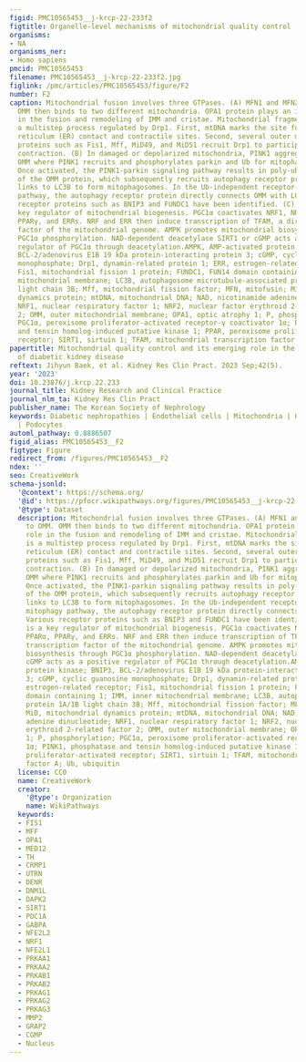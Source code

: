 ```yaml
---
figid: PMC10565453__j-krcp-22-233f2
figtitle: Organelle-level mechanisms of mitochondrial quality control
organisms:
- NA
organisms_ner:
- Homo sapiens
pmcid: PMC10565453
filename: PMC10565453__j-krcp-22-233f2.jpg
figlink: /pmc/articles/PMC10565453/figure/F2
number: F2
caption: Mitochondrial fusion involves three GTPases. (A) MFN1 and MFN2 bind to OMM.
  OMM then binds to two different mitochondria. OPA1 protein plays an important role
  in the fusion and remodeling of IMM and cristae. Mitochondrial fragmentation is
  a multistep process regulated by Drp1. First, mtDNA marks the site for endoplasmic
  reticulum (ER) contact and contractile sites. Second, several outer membrane-anchoring
  proteins such as Fis1, Mff, MiD49, and MiD51 recruit Drp1 to participate in ER-mediated
  contraction. (B) In damaged or depolarized mitochondria, PINK1 aggregates on the
  OMM where PINK1 recruits and phosphorylates parkin and Ub for mitophagy initiation.
  Once activated, the PINK1-parkin signaling pathway results in poly-ubiquitination
  of the OMM protein, which subsequently recruits autophagy receptor proteins and
  links to LC3B to form mitophagosomes. In the Ub-independent receptor-mediated mitophagy
  pathway, the autophagy receptor protein directly connects OMM with LC3B. Various
  receptor proteins such as BNIP3 and FUNDC1 have been identified. (C) PGC1α is a
  key regulator of mitochondrial biogenesis. PGC1α coactivates NRF1, NRF2, PPARα,
  PPARγ, and ERRs. NRF and ERR then induce transcription of TFAM, a direct transcription
  factor of the mitochondrial genome. AMPK promotes mitochondrial biosynthesis through
  PGC1α phosphorylation. NAD-dependent deacetylase SIRT1 or cGMP acts as a positive
  regulator of PGC1α through deacetylation.AMPK, AMP-activated protein kinase; BNIP3,
  BCL-2/adenovirus E1B 19 kDa protein-interacting protein 3; cGMP, cyclic guanosine
  monophosphate; Drp1, dynamin-related protein 1; ERR, estrogen-related receptor;
  Fis1, mitochondrial fission 1 protein; FUNDC1, FUN14 domain containing 1; IMM, inner
  mitochondrial membrane; LC3B, autophagosome microtubule-associated protein 1A/1B
  light chain 3B; Mff, mitochondrial fission factor; MFN, mitofusin; MiD, mitochondrial
  dynamics protein; mtDNA, mitochondrial DNA; NAD, nicotinamide adenine dinucleotide;
  NRF1, nuclear respiratory factor 1; NRF2, nuclear factor erythroid 2-related factor
  2; OMM, outer mitochondrial membrane; OPA1, optic atrophy 1; P, phosphorylation;
  PGC1α, peroxisome proliferator-activated receptor-γ coactivator 1α; PINK1, phosphatase
  and tensin homolog-induced putative kinase 1; PPAR, peroxisome proliferator-activated
  receptor; SIRT1, sirtuin 1; TFAM, mitochondrial transcription factor A; Ub, ubiquitin
papertitle: Mitochondrial quality control and its emerging role in the pathogenesis
  of diabetic kidney disease
reftext: Jihyun Baek, et al. Kidney Res Clin Pract. 2023 Sep;42(5).
year: '2023'
doi: 10.23876/j.krcp.22.233
journal_title: Kidney Research and Clinical Practice
journal_nlm_ta: Kidney Res Clin Pract
publisher_name: The Korean Society of Nephrology
keywords: Diabetic nephropathies | Endothelial cells | Mitochondria | Quality control
  | Podocytes
automl_pathway: 0.8886507
figid_alias: PMC10565453__F2
figtype: Figure
redirect_from: /figures/PMC10565453__F2
ndex: ''
seo: CreativeWork
schema-jsonld:
  '@context': https://schema.org/
  '@id': https://pfocr.wikipathways.org/figures/PMC10565453__j-krcp-22-233f2.html
  '@type': Dataset
  description: Mitochondrial fusion involves three GTPases. (A) MFN1 and MFN2 bind
    to OMM. OMM then binds to two different mitochondria. OPA1 protein plays an important
    role in the fusion and remodeling of IMM and cristae. Mitochondrial fragmentation
    is a multistep process regulated by Drp1. First, mtDNA marks the site for endoplasmic
    reticulum (ER) contact and contractile sites. Second, several outer membrane-anchoring
    proteins such as Fis1, Mff, MiD49, and MiD51 recruit Drp1 to participate in ER-mediated
    contraction. (B) In damaged or depolarized mitochondria, PINK1 aggregates on the
    OMM where PINK1 recruits and phosphorylates parkin and Ub for mitophagy initiation.
    Once activated, the PINK1-parkin signaling pathway results in poly-ubiquitination
    of the OMM protein, which subsequently recruits autophagy receptor proteins and
    links to LC3B to form mitophagosomes. In the Ub-independent receptor-mediated
    mitophagy pathway, the autophagy receptor protein directly connects OMM with LC3B.
    Various receptor proteins such as BNIP3 and FUNDC1 have been identified. (C) PGC1α
    is a key regulator of mitochondrial biogenesis. PGC1α coactivates NRF1, NRF2,
    PPARα, PPARγ, and ERRs. NRF and ERR then induce transcription of TFAM, a direct
    transcription factor of the mitochondrial genome. AMPK promotes mitochondrial
    biosynthesis through PGC1α phosphorylation. NAD-dependent deacetylase SIRT1 or
    cGMP acts as a positive regulator of PGC1α through deacetylation.AMPK, AMP-activated
    protein kinase; BNIP3, BCL-2/adenovirus E1B 19 kDa protein-interacting protein
    3; cGMP, cyclic guanosine monophosphate; Drp1, dynamin-related protein 1; ERR,
    estrogen-related receptor; Fis1, mitochondrial fission 1 protein; FUNDC1, FUN14
    domain containing 1; IMM, inner mitochondrial membrane; LC3B, autophagosome microtubule-associated
    protein 1A/1B light chain 3B; Mff, mitochondrial fission factor; MFN, mitofusin;
    MiD, mitochondrial dynamics protein; mtDNA, mitochondrial DNA; NAD, nicotinamide
    adenine dinucleotide; NRF1, nuclear respiratory factor 1; NRF2, nuclear factor
    erythroid 2-related factor 2; OMM, outer mitochondrial membrane; OPA1, optic atrophy
    1; P, phosphorylation; PGC1α, peroxisome proliferator-activated receptor-γ coactivator
    1α; PINK1, phosphatase and tensin homolog-induced putative kinase 1; PPAR, peroxisome
    proliferator-activated receptor; SIRT1, sirtuin 1; TFAM, mitochondrial transcription
    factor A; Ub, ubiquitin
  license: CC0
  name: CreativeWork
  creator:
    '@type': Organization
    name: WikiPathways
  keywords:
  - FIS1
  - MFF
  - OPA1
  - MED12
  - TH
  - CRMP1
  - UTRN
  - DENR
  - DNM1L
  - DAPK2
  - SIRT1
  - POC1A
  - GABPA
  - NFE2L2
  - NRF1
  - NFE2L1
  - PRKAA1
  - PRKAA2
  - PRKAB1
  - PRKAB2
  - PRKAG1
  - PRKAG2
  - PRKAG3
  - MMP2
  - GRAP2
  - CGMP
  - Nucleus
---
```

